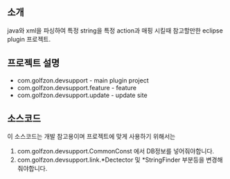 ## 소개
java와 xml을 파싱하여 특정 string을 특정 action과 매핑 시킬때 참고할만한 eclipse plugin 프로젝트.

## 프로젝트 설명

* com.golfzon.devsupport - main plugin project
* com.golfzon.devsupport.feature - feature
* com.golfzon.devsupport.update - update site

## 소스코드

이 소스코드는 개발 참고용이며
프로젝트에 맞게 사용하기 위해서는 

1. com.golfzon.devsupport.CommonConst 에서 DB정보를 넣어줘야합니다.
2. com.golfzon.devsupport.link.*Dectector 및 *StringFinder 부분등을 변경해줘야합니다.
